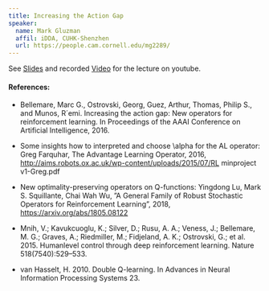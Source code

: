 ```yaml
---
title: Increasing the Action Gap
speaker:
  name: Mark Gluzman
  affil: iDDA, CUHK-Shenzhen
  url: https://people.cam.cornell.edu/mg2289/
---
```


See [Slides](/static/files/SP19-Slides/RL_seminars2019-0318mark-gap-increasing_final.pdf) and recorded [Video](https://youtu.be/-fskI8vsc4E) for the lecture on youtube.

#### References:
- Bellemare, Marc G., Ostrovski, Georg, Guez, Arthur, Thomas, Philip S., and Munos, R´emi. Increasing the action gap: New operators for reinforcement learning. In Proceedings of the
AAAI Conference on Artificial Intelligence, 2016.

- Some insights how to interpreted and choose \alpha for the AL operator: Greg Farquhar, The Advantage Learning Operator, 2016, http://aims.robots.ox.ac.uk/wp-content/uploads/2015/07/RL minproject v1-Greg.pdf

- New optimality-preserving operators on Q-functions: Yingdong Lu, Mark S. Squillante, Chai Wah Wu, ”A General Family of Robust Stochastic Operators for Reinforcement Learning”, 2018, https://arxiv.org/abs/1805.08122

- Mnih, V.; Kavukcuoglu, K.; Silver, D.; Rusu, A. A.; Veness, J.; Bellemare, M. G.; Graves, A.; Riedmiller, M.; Fidjeland, A. K.; Ostrovski, G.; et al. 2015. Humanlevel control through deep reinforcement learning. Nature 518(7540):529–533.

- van Hasselt, H. 2010. Double Q-learning. In Advances in Neural Information Processing
Systems 23.